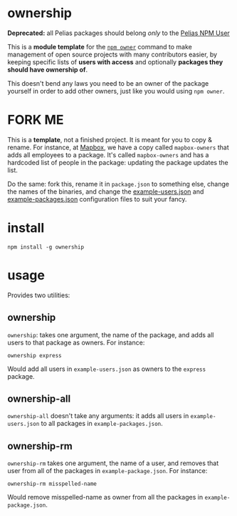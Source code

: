 # ownership

**Deprecated:** all Pelias packages should belong _only_ to the [Pelias NPM User](https://www.npmjs.com/~pelias)

This is a **module template**
for the [`npm owner`](https://docs.npmjs.com/cli/owner) command to
make management of open source projects with many contributors easier,
by keeping specific lists of **users with access** and optionally **packages
they should have ownership of**.

This doesn't bend any laws you need to be an owner of the package yourself
in order to add other owners, just like you would using `npm owner`.

# FORK ME

This is a **template**, not a finished project. It is meant for you to
copy & rename. For instance, at [Mapbox](https://www.mapbox.com/), we
have a copy called `mapbox-owners` that adds all employees to a package.
It's called `mapbox-owners` and has a hardcoded list of people in the package:
updating the package updates the list.

Do the same: fork this, rename it in `package.json` to something else,
change the names of the binaries, and change the [example-users.json](example-users.json)
and [example-packages.json](example-packages.json) configuration files to suit
your fancy.

# install

    npm install -g ownership

# usage

Provides two utilities:

## ownership

`ownership`: takes one argument, the name of the package,
and adds all users to that package as owners. For instance:

    ownership express

Would add all users in `example-users.json` as owners to the
`express` package.

## ownership-all

`ownership-all` doesn't take any arguments: it adds all users in
`example-users.json` to all packages in `example-packages.json`.

## ownership-rm

`ownership-rm` takes one argument, the name of a user, and removes
that user from all of the packages in `example-package.json`. For
instance:

    ownership-rm misspelled-name

Would remove misspelled-name as owner from all the packages in 
`example-package.json`.
